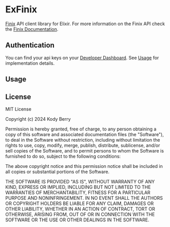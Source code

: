 # ExFinix

<!-- MDOC !-->

[Finix](https://finix.com/) API client library for Elixir. For more information on the Finix API check the [Finix Documentation](https://finix.com/docs/guides/getting-started/).

## Authentication

You can find your api keys on your [Developer Dashboard](https://finix.payments-dashboard.com/Dashboard/). See [Usage](#usage) for implementation details.

## Usage

## License

MIT License

Copyright (c) 2024 Kody Berry

Permission is hereby granted, free of charge, to any person obtaining a copy
of this software and associated documentation files (the "Software"), to deal
in the Software without restriction, including without limitation the rights
to use, copy, modify, merge, publish, distribute, sublicense, and/or sell
copies of the Software, and to permit persons to whom the Software is
furnished to do so, subject to the following conditions:

The above copyright notice and this permission notice shall be included in all
copies or substantial portions of the Software.

THE SOFTWARE IS PROVIDED "AS IS", WITHOUT WARRANTY OF ANY KIND, EXPRESS OR
IMPLIED, INCLUDING BUT NOT LIMITED TO THE WARRANTIES OF MERCHANTABILITY,
FITNESS FOR A PARTICULAR PURPOSE AND NONINFRINGEMENT. IN NO EVENT SHALL THE
AUTHORS OR COPYRIGHT HOLDERS BE LIABLE FOR ANY CLAIM, DAMAGES OR OTHER
LIABILITY, WHETHER IN AN ACTION OF CONTRACT, TORT OR OTHERWISE, ARISING FROM,
OUT OF OR IN CONNECTION WITH THE SOFTWARE OR THE USE OR OTHER DEALINGS IN THE
SOFTWARE.

